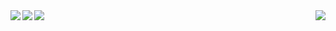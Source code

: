 <img align="right" src="https://github-readme-stats.vercel.app/api/top-langs/?username=jgphilpott&hide_title=true&langs_count=10&&hide=G-code&hide_border=ture">
<img align="left" src="https://github-readme-stats.vercel.app/api?username=jgphilpott&hide_title=true&include_all_commits=true&count_private=true&show_icons=true&hide_border=ture">
<img align="left" src="https://github-readme-streak-stats.herokuapp.com/?user=jgphilpott&hide_border=true">
<img align="center" src="https://activity-graph.herokuapp.com/graph?username=jgphilpott&bg_color=ffffff&color=000000&line=d3e6fa&point=3f99ed&area=true&hide_border=true">
